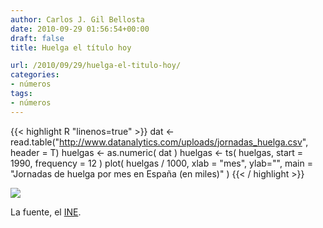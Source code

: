 ```yaml
---
author: Carlos J. Gil Bellosta
date: 2010-09-29 01:56:54+00:00
draft: false
title: Huelga el título hoy

url: /2010/09/29/huelga-el-titulo-hoy/
categories:
- números
tags:
- números
---
```



{{< highlight R "linenos=true" >}}
dat <- read.table("http://www.datanalytics.com/uploads/jornadas_huelga.csv", header = T)
huelgas <- as.numeric( dat )
huelgas <- ts( huelgas, start = 1990, frequency = 12 )
plot( huelgas / 1000, xlab = "mes", ylab="", main = "Jornadas de huelga por mes en España (en miles)" )
{{< / highlight >}}


[![](/wp-uploads/2010/09/jornadas_huelga_espana.png#center)
](/wp-uploads/2010/09/jornadas_huelga_espana.png#center)



La fuente, el [INE](http://www.ine.es/jaxi/tabla.do?path=/t38/bme2/t22/a063/l0/&file=0202009.px&type=pcaxis&L=0).
